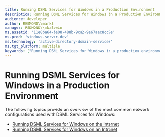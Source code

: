 ```yaml
---
title: Running DSML Services for Windows in a Production Environment
description: Running DSML Services for Windows in a Production Environment
audience: developer
author: REDMOND\\markl
manager: REDMOND\\mbaldwin
ms.assetid: '11e8ba64-be08-488b-9ca2-9e67aac8cc7e'
ms.prod: 'windows-server-dev'
ms.technology: 'active-directory-domain-services'
ms.tgt_platform: multiple
keywords: ["Running DSML Services for Windows in a production environment DSML"]
---
```


# Running DSML Services for Windows in a Production Environment

The following topics provide an overview of the most common network configurations used with DSML Services for Windows:

-   [Running DSML Services for Windows on the Internet](running-dsml-on-internet.md)
-   [Running DSML Services for Windows on an Intranet](running-dsml-on-intranet.md)

 

 




